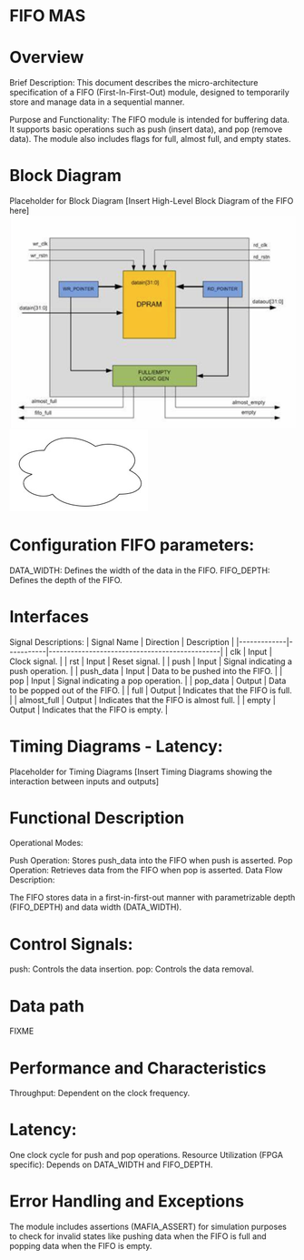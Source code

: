 # FIFO MAS
# Overview
Brief Description:
This document describes the micro-architecture specification of a FIFO (First-In-First-Out) module, designed to temporarily store and manage data in a sequential manner.

Purpose and Functionality:
The FIFO module is intended for buffering data. It supports basic operations such as push (insert data), and pop (remove data). The module also includes flags for full, almost full, and empty states.

# Block Diagram
Placeholder for Block Diagram
[Insert High-Level Block Diagram of the FIFO here]
![2024-01-31-11-44-31.png](/snapshots/2024-01-31-11-44-31.png)
![test2.png](/drawio/test2.jpg)

# Configuration FIFO parameters:
DATA_WIDTH: Defines the width of the data in the FIFO.
FIFO_DEPTH: Defines the depth of the FIFO.

# Interfaces
Signal Descriptions:
| Signal Name | Direction | Description                                   |
|-------------|-----------|-----------------------------------------------|
| clk         | Input     | Clock signal.                                 |
| rst         | Input     | Reset signal.                                 |
| push        | Input     | Signal indicating a push operation.           |
| push_data   | Input     | Data to be pushed into the FIFO.              |
| pop         | Input     | Signal indicating a pop operation.            |
| pop_data    | Output    | Data to be popped out of the FIFO.            |
| full        | Output    | Indicates that the FIFO is full.              |
| almost_full | Output    | Indicates that the FIFO is almost full.       |
| empty       | Output    | Indicates that the FIFO is empty.             |


# Timing Diagrams - Latency:
Placeholder for Timing Diagrams
[Insert Timing Diagrams showing the interaction between inputs and outputs]

# Functional Description
Operational Modes:

Push Operation: Stores push_data into the FIFO when push is asserted.
Pop Operation: Retrieves data from the FIFO when pop is asserted.
Data Flow Description:

The FIFO stores data in a first-in-first-out manner with parametrizable depth (FIFO_DEPTH) and data width (DATA_WIDTH).

# Control Signals:
push: Controls the data insertion.
pop: Controls the data removal.

# Data path
FIXME

# Performance and Characteristics
Throughput:
Dependent on the clock frequency.

# Latency:
One clock cycle for push and pop operations.
Resource Utilization (FPGA specific):
Depends on DATA_WIDTH and FIFO_DEPTH.

# Error Handling and Exceptions
The module includes assertions (MAFIA_ASSERT) for simulation purposes to check for invalid states like pushing data when the FIFO is full and popping data when the FIFO is empty.
